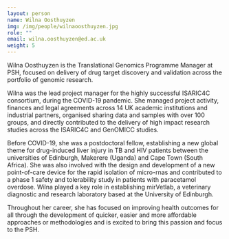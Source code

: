 ```yaml
---
layout: person
name: Wilna Oosthuyzen
img: /img/people/wilnaoosthuyzen.jpg
role: ""
email: wilna.oosthuyzen@ed.ac.uk
weight: 5
--- 
```


Wilna Oosthuyzen is the Translational Genomics Programme Manager at PSH, focused on delivery of drug target discovery and validation across the portfolio of genomic research. 

Wilna was the lead project manager for the highly successful ISARIC4C consortium, during the COVID-19 pandemic. She managed project activity, finances and legal agreements across 14 UK academic institutions and industrial partners, organised sharing data and samples with over 100 groups, and directly contributed to the delivery of high impact research studies across the ISARIC4C and GenOMICC studies. 

Before COVID-19, she was a postdoctoral fellow, establishing a new global theme for drug-induced liver injury in TB and HIV patients between the universities of Edinburgh, Makerere (Uganda) and Cape Town (South Africa). She was also involved with the design and development of a new point-of-care device for the rapid isolation of micro-rnas and contributed to a phase 1 safety and tolerability study in patients with paracetamol overdose. Wilna played a key role in establishing mirVetlab, a veterinary diagnostic and research laboratory based at the University of Edinburgh.  

Throughout her career, she has focused on improving health outcomes for all through the development of quicker, easier and more affordable approaches or methodologies and is excited to bring this passion and focus to the PSH.  
